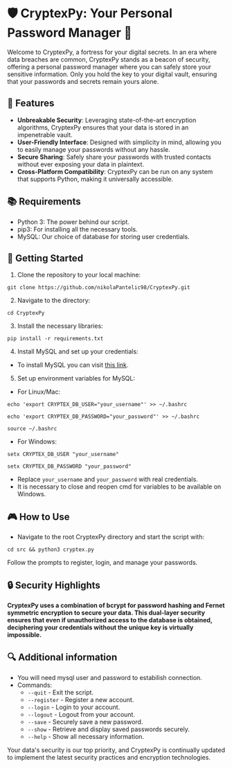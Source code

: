 # 🛡️ CryptexPy: Your Personal Password Manager 📝

Welcome to CryptexPy, a fortress for your digital secrets. In an era where data breaches are common, CryptexPy stands as a beacon of security, offering a personal password manager where you can safely store your sensitive information. Only you hold the key to your digital vault, ensuring that your passwords and secrets remain yours alone.

## 🌟 Features

- **Unbreakable Security**: Leveraging state-of-the-art encryption algorithms, CryptexPy ensures that your data is stored in an impenetrable vault.
- **User-Friendly Interface**: Designed with simplicity in mind, allowing you to easily manage your passwords without any hassle.
- **Secure Sharing**: Safely share your passwords with trusted contacts without ever exposing your data in plaintext.
- **Cross-Platform Compatibility**: CryptexPy can be run on any system that supports Python, making it universally accessible.

## 📚 Requirements

- Python 3: The power behind our script.
- pip3: For installing all the necessary tools.
- MySQL: Our choice of database for storing user credentials.

## 🚀 Getting Started

1. Clone the repository to your local machine:

```
git clone https://github.com/nikolaPantelic98/CryptexPy.git
```

2. Navigate to the directory:

```
cd CryptexPy
```

3. Install the necessary libraries:

```
pip install -r requirements.txt
```

4. Install MySQL and set up your credentials:

- To install MySQL you can visit [this link](https://www.simplilearn.com/tutorials/mysql-tutorial/mysql-workbench-installation).

5. Set up environment variables for MySQL:

- For Linux/Mac:

```
echo 'export CRYPTEX_DB_USER="your_username"' >> ~/.bashrc
```
```
echo 'export CRYPTEX_DB_PASSWORD="your_password"' >> ~/.bashrc
```
```
source ~/.bashrc
```

- For Windows:
```
setx CRYPTEX_DB_USER "your_username"
```
```
setx CRYPTEX_DB_PASSWORD "your_password"
```

* Replace `your_username` and `your_password` with real credentials.
* It is necessary to close and reopen cmd for variables to be available on Windows.

## 🎮 How to Use

* Navigate to the root CryptexPy directory and start the script with:

```
cd src && python3 cryptex.py
```
Follow the prompts to register, login, and manage your passwords.

## 🔒 Security Highlights

**CryptexPy uses a combination of bcrypt for password hashing and Fernet symmetric encryption to secure your data. This dual-layer security ensures that even if unauthorized access to the database is obtained, deciphering your credentials without the unique key is virtually impossible.**

## 🔍 Additional information

- You will need mysql user and password to estabilish connection.
- Commands:
  - `--quit` - Exit the script.
  - `--register` - Register a new account.
  - `--login` - Login to your account.
  - `--logout` - Logout from your account.
  - `--save` - Securely save a new password.
  - `--show` - Retrieve and display saved passwords securely.
  - `--help` - Show all necessary information.

Your data's security is our top priority, and CryptexPy is continually updated to implement the latest security practices and encryption technologies.
